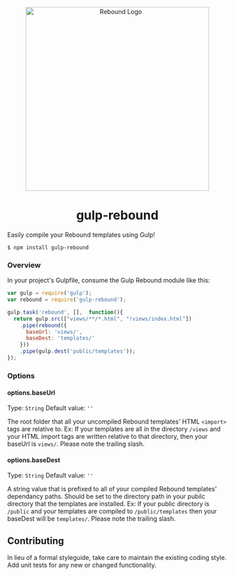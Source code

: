 <p align="center">
  <img src="http://reboundjs.com/images/rebound-large.svg" alt="Rebound Logo" width="420px" />
</p>
<h1 align="center">gulp-rebound</h1>
Easily compile your Rebound templates using Gulp!

```Shell
$ npm install gulp-rebound
```

### Overview

In your project's Gulpfile, consume the Gulp Rebound module like this:
``` JavaScript
var gulp = require('gulp');
var rebound = require('gulp-rebound');

gulp.task('rebound', [],  function(){
  return gulp.src(["views/**/*.html", "!views/index.html"])
    .pipe(rebound({
      baseUrl: 'views/',
      baseDest: 'templates/'
    }))
    .pipe(gulp.dest('public/templates'));
});
```

### Options

#### options.baseUrl
Type: `String`
Default value: `''`

The root folder that all your uncompiled Rebound templates' HTML `<import>` tags are relative to. Ex: If your templates are all in the directory `/views` and your HTML import tags are written relative to that directory, then your baseUrl is `views/`. Please note the trailing slash.

#### options.baseDest
Type: `String`
Default value: `''`

A string value that is prefixed to all of your compiled Rebound templates' dependancy paths. Should be set to the directory path in your pubilc directory that the templates are installed. Ex: If your public directory is `/public` and your templates are compiled to `/public/templates` then your baseDest will be `templates/`. Please note the trailing slash.

## Contributing
In lieu of a formal styleguide, take care to maintain the existing coding style. Add unit tests for any new or changed functionality.
